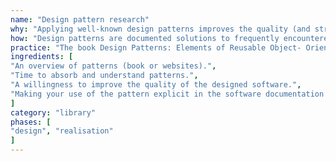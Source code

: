 ```yaml
---
name: "Design pattern research"
why: "Applying well-known design patterns improves the quality (and structure) of the designed software."
how: "Design patterns are documented solutions to frequently encountered problems or challenges in software engineering. They incorporate good software engineering principles. You should have, an overview and active knowledge of the available patterns. Or acquire further knowledge by asking an expert for hints or suggestions of patterns for a particular software engineering task and figuring out how to apply it in your context/software."
practice: "The book Design Patterns: Elements of Reusable Object- Oriented Software is regarded as the ‘bible’ of design patterns and is still widely used in corporate software engineering practice. However, there are many other, more up-to-date, books and online resources."
ingredients: [
"An overview of patterns (book or websites).",
"Time to absorb and understand patterns.",
"A willingness to improve the quality of the designed software.",
"Making your use of the pattern explicit in the software documentation and/or the source code itself"
]
category: "library"
phases: [
"design", "realisation"
]
---
```


